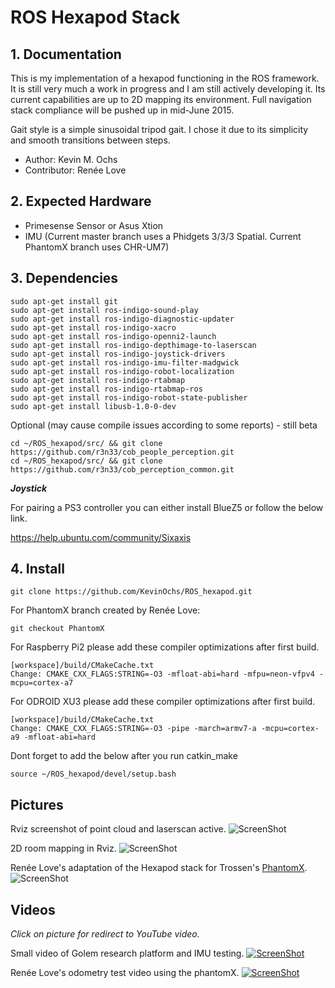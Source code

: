 

# ROS Hexapod Stack


## 1. Documentation

This is my implementation of a hexapod functioning in the ROS framework. It is still very much a work in progress and I am still actively developing it. Its current capabilities are up to 2D mapping its environment. Full navigation stack compliance will be pushed up in mid-June 2015.

Gait style is a simple sinusoidal tripod gait. I chose it due to its simplicity and smooth transitions between steps.

* Author: Kevin M. Ochs
* Contributor: Renée Love

## 2. Expected Hardware

* Primesense Sensor or Asus Xtion
* IMU (Current master branch uses a Phidgets 3/3/3 Spatial. Current PhantomX branch uses CHR-UM7)

## 3. Dependencies

```
sudo apt-get install git
sudo apt-get install ros-indigo-sound-play
sudo apt-get install ros-indigo-diagnostic-updater
sudo apt-get install ros-indigo-xacro
sudo apt-get install ros-indigo-openni2-launch
sudo apt-get install ros-indigo-depthimage-to-laserscan
sudo apt-get install ros-indigo-joystick-drivers
sudo apt-get install ros-indigo-imu-filter-madgwick
sudo apt-get install ros-indigo-robot-localization
sudo apt-get install ros-indigo-rtabmap
sudo apt-get install ros-indigo-rtabmap-ros
sudo apt-get install ros-indigo-robot-state-publisher
sudo apt-get install libusb-1.0-0-dev
```
Optional (may cause compile issues according to some reports) - still beta
```
cd ~/ROS_hexapod/src/ && git clone https://github.com/r3n33/cob_people_perception.git
cd ~/ROS_hexapod/src/ && git clone https://github.com/r3n33/cob_perception_common.git
```

**_Joystick_**


For pairing a PS3 controller you can either install BlueZ5 or follow the below link.

https://help.ubuntu.com/community/Sixaxis

## 4. Install

```
git clone https://github.com/KevinOchs/ROS_hexapod.git
```

For PhantomX branch created by Renée Love:

```
git checkout PhantomX
```

For Raspberry Pi2 please add these compiler optimizations after first build.
```
[workspace]/build/CMakeCache.txt
Change: CMAKE_CXX_FLAGS:STRING=-O3 -mfloat-abi=hard -mfpu=neon-vfpv4 -mcpu=cortex-a7
```

For ODROID XU3 please add these compiler optimizations after first build.
```
[workspace]/build/CMakeCache.txt
Change: CMAKE_CXX_FLAGS:STRING=-O3 -pipe -march=armv7-a -mcpu=cortex-a9 -mfloat-abi=hard
```

Dont forget to add the below after you run catkin_make

```
source ~/ROS_hexapod/devel/setup.bash
```

## Pictures

Rviz screenshot of point cloud and laserscan active.
![ScreenShot](http://forums.trossenrobotics.com/gallery/files/8/6/6/6/depthwithlaser.jpg)

2D room mapping in Rviz.
![ScreenShot](http://forums.trossenrobotics.com/gallery/files/8/6/6/6/2d_slam.jpg)

Renée Love's adaptation of the Hexapod stack for Trossen's  [PhantomX](http://www.trossenrobotics.com/phantomx-ax-hexapod.aspx).
![ScreenShot](http://forums.trossenrobotics.com/gallery/files/1/2/6/6/9/screenshot_from_2015-04-22_20_23_15.png)


Videos 
------
_Click on picture for redirect to YouTube video._

Small video of Golem research platform and IMU testing. 
[![ScreenShot](http://img.youtube.com/vi/IP-1HebkZnU/0.jpg)](https://www.youtube.com/watch?v=IP-1HebkZnU)

Renée Love's odometry test video using the phantomX.
[![ScreenShot](http://img.youtube.com/vi/VYBAM0MrvWI/0.jpg)](https://www.youtube.com/watch?v=VYBAM0MrvWI)
